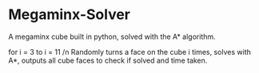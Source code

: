 # Megaminx-Solver
A megaminx cube built in python, solved with the A* algorithm.

for i = 3 to i = 11 /n
Randomly turns a face on the cube i times, solves with A*, outputs all cube faces to check if solved and time taken.
